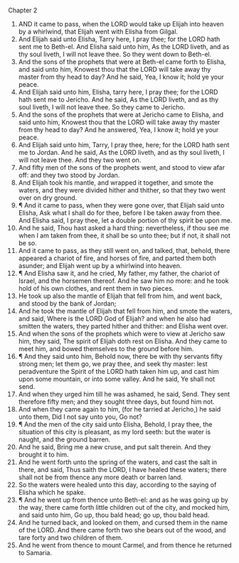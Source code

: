 

Chapter 2

1. AND it came to pass, when the LORD would take up Elijah into heaven by a whirlwind, that Elijah went with Elisha from Gilgal.
2. And Elijah said unto Elisha, Tarry here, I pray thee; for the LORD hath sent me to Beth-el.  And Elisha said unto him, As the LORD liveth, and as thy soul liveth, I will not leave thee.  So they went down to Beth-el.
3. And the sons of the prophets that were at Beth-el came forth to Elisha, and said unto him, Knowest thou that the LORD will take away thy master from thy head to day?  And he said, Yea, I know it; hold ye your peace.
4. And Elijah said unto him, Elisha, tarry here, I pray thee; for the LORD hath sent me to Jericho.  And he said, As the LORD liveth, and as thy soul liveth, I will not leave thee.  So they came to Jericho.
5. And the sons of the prophets that were at Jericho came to Elisha, and said unto him, Knowest thou that the LORD will take away thy master from thy head to day?  And he answered, Yea, I know it; hold ye your peace.
6. And Elijah said unto him, Tarry, I pray thee, here; for the LORD hath sent me to Jordan.  And he said, As the LORD liveth, and as thy soul liveth, I will not leave thee.  And they two went on.
7. And fifty men of the sons of the prophets went, and stood to view afar off: and they two stood by Jordan.
8. And Elijah took his mantle, and wrapped it together, and smote the waters, and they were divided hither and thither, so that they two went over on dry ground.
9. ¶ And it came to pass, when they were gone over, that Elijah said unto Elisha, Ask what I shall do for thee, before I be taken away from thee.  And Elisha said, I pray thee, let a double portion of thy spirit be upon me.
10. And he said, Thou hast asked a hard thing: nevertheless, if thou see me when I am taken from thee, it shall be so unto thee; but if not, it shall not be so.
11. And it came to pass, as they still went on, and talked, that, behold, there appeared a chariot of fire, and horses of fire, and parted them both asunder; and Elijah went up by a whirlwind into heaven.
12. ¶ And Elisha saw it, and he cried, My father, my father, the chariot of Israel, and the horsemen thereof.  And he saw him no more: and he took hold of his own clothes, and rent them in two pieces.
13. He took up also the mantle of Elijah that fell from him, and went back, and stood by the bank of Jordan;
14. And he took the mantle of Elijah that fell from him, and smote the waters, and said, Where is the LORD God of Elijah?  and when he also had smitten the waters, they parted hither and thither: and Elisha went over.
15. And when the sons of the prophets which were to view at Jericho saw him, they said, The spirit of Elijah doth rest on Elisha.  And they came to meet him, and bowed themselves to the ground before him.
16. ¶ And they said unto him, Behold now, there be with thy servants fifty strong men; let them go, we pray thee, and seek thy master: lest peradventure the Spirit of the LORD hath taken him up, and cast him upon some mountain, or into some valley.  And he said, Ye shall not send.
17. And when they urged him till he was ashamed, he said, Send.  They sent therefore fifty men; and they sought three days, but found him not.
18. And when they came again to him, (for he tarried at Jericho,) he said unto them, Did I not say unto you, Go not?
19. ¶ And the men of the city said unto Elisha, Behold, I pray thee, the situation of this city is pleasant, as my lord seeth: but the water is naught, and the ground barren.
20. And he said, Bring me a new cruse, and put salt therein.  And they brought it to him.
21. And he went forth unto the spring of the waters, and cast the salt in there, and said, Thus saith the LORD, I have healed these waters; there shall not be from thence any more death or barren land.
22. So the waters were healed unto this day, according to the saying of Elisha which he spake.
23. ¶ And he went up from thence unto Beth-el: and as he was going up by the way, there came forth little children out of the city, and mocked him, and said unto him, Go up, thou bald head; go up, thou bald head.
24. And he turned back, and looked on them, and cursed them in the name of the LORD.  And there came forth two she bears out of the wood, and tare forty and two children of them.
25. And he went from thence to mount Carmel, and from thence he returned to Samaria.
